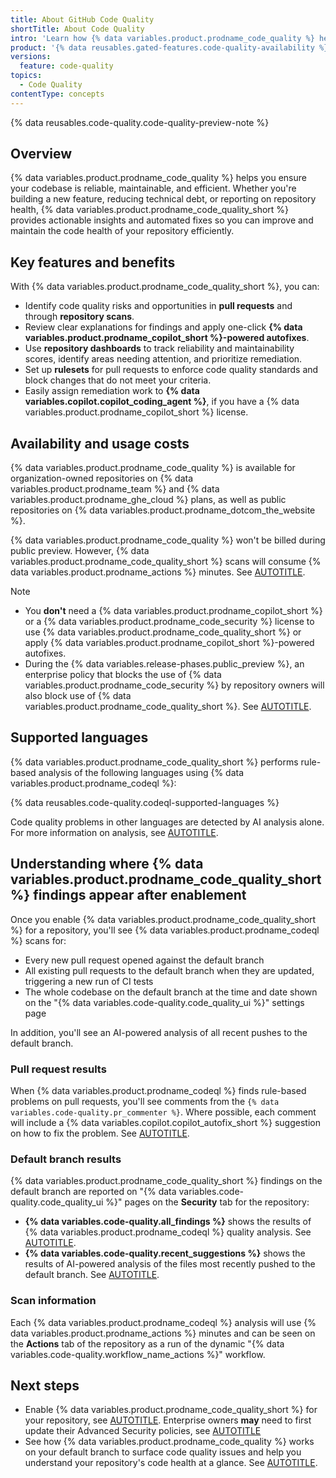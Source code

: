 ```yaml
---
title: About GitHub Code Quality
shortTitle: About Code Quality
intro: 'Learn how {% data variables.product.prodname_code_quality %} helps you catch and fix code health risks, maintain high standards, and track code quality within your {% data variables.product.github %} workflow.'
product: '{% data reusables.gated-features.code-quality-availability %}'
versions:
  feature: code-quality
topics:
  - Code Quality
contentType: concepts
---
```


{% data reusables.code-quality.code-quality-preview-note %}

## Overview

{% data variables.product.prodname_code_quality %} helps you ensure your codebase is reliable, maintainable, and efficient. Whether you're building a new feature, reducing technical debt, or reporting on repository health, {% data variables.product.prodname_code_quality_short %} provides actionable insights and automated fixes so you can improve and maintain the code health of your repository efficiently.

## Key features and benefits

With {% data variables.product.prodname_code_quality_short %}, you can:

* Identify code quality risks and opportunities in **pull requests** and through **repository scans**.
* Review clear explanations for findings and apply one-click **{% data variables.product.prodname_copilot_short %}-powered autofixes**.
* Use **repository dashboards** to track reliability and maintainability scores, identify areas needing attention, and prioritize remediation.
* Set up **rulesets** for pull requests to enforce code quality standards and block changes that do not meet your criteria.
* Easily assign remediation work to **{% data variables.copilot.copilot_coding_agent %}**, if you have a {% data variables.product.prodname_copilot_short %} license.

## Availability and usage costs

{% data variables.product.prodname_code_quality %} is available for organization-owned repositories on {% data variables.product.prodname_team %} and {% data variables.product.prodname_ghe_cloud %} plans, as well as public repositories on {% data variables.product.prodname_dotcom_the_website %}.

{% data variables.product.prodname_code_quality %} won't be billed during public preview. However, {% data variables.product.prodname_code_quality_short %} scans will consume {% data variables.product.prodname_actions %} minutes. See [AUTOTITLE](/billing/concepts/product-billing/github-code-quality).

> [!NOTE]
> * You **don't** need a {% data variables.product.prodname_copilot_short %} or a {% data variables.product.prodname_code_security %} license to use {% data variables.product.prodname_code_quality_short %} or apply {% data variables.product.prodname_copilot_short %}-powered autofixes.
> * During the {% data variables.release-phases.public_preview %}, an enterprise policy that blocks the use of {% data variables.product.prodname_code_security %} by repository owners will also block use of {% data variables.product.prodname_code_quality_short %}. See [AUTOTITLE](/code-security/code-quality/how-tos/allow-in-enterprise).

## Supported languages

{% data variables.product.prodname_code_quality_short %} performs rule-based analysis of the following languages using {% data variables.product.prodname_codeql %}:

{% data reusables.code-quality.codeql-supported-languages %}

Code quality problems in other languages are detected by AI analysis alone. For more information on analysis, see [AUTOTITLE](/code-security/code-quality/responsible-use/code-quality).

## Understanding where {% data variables.product.prodname_code_quality_short %} findings appear after enablement

Once you enable {% data variables.product.prodname_code_quality_short %} for a repository, you'll see {% data variables.product.prodname_codeql %} scans for:

* Every new pull request opened against the default branch
* All existing pull requests to the default branch when they are updated, triggering a new run of CI tests
* The whole codebase on the default branch at the time and date shown on the "{% data variables.code-quality.code_quality_ui %}" settings page

In addition, you'll see an AI-powered analysis of all recent pushes to the default branch.

### Pull request results

When {% data variables.product.prodname_codeql %} finds rule-based problems on pull requests, you'll see comments from the `{% data variables.code-quality.pr_commenter %}`. Where possible, each comment will include a {% data variables.copilot.copilot_autofix_short %} suggestion on how to fix the problem. See [AUTOTITLE](/code-security/code-quality/tutorials/fix-findings-in-prs).

### Default branch results

{% data variables.product.prodname_code_quality_short %} findings on the default branch are reported on "{% data variables.code-quality.code_quality_ui %}" pages on the **Security** tab for the repository:

* **{% data variables.code-quality.all_findings %}** shows the results of {% data variables.product.prodname_codeql %} quality analysis. See [AUTOTITLE](/code-security/code-quality/tutorials/improve-your-codebase).
* **{% data variables.code-quality.recent_suggestions %}** shows the results of AI-powered analysis of the files most recently pushed to the default branch. See [AUTOTITLE](/code-security/code-quality/tutorials/improve-recent-merges).

### Scan information

Each {% data variables.product.prodname_codeql %} analysis will use {% data variables.product.prodname_actions %} minutes and can be seen on the **Actions** tab of the repository as a run of the dynamic "{% data variables.code-quality.workflow_name_actions %}" workflow.

## Next steps

* Enable {% data variables.product.prodname_code_quality_short %} for your repository, see [AUTOTITLE](/code-security/code-quality/how-tos/enable-code-quality). Enterprise owners **may** need to first update their Advanced Security policies, see [AUTOTITLE](/code-security/code-quality/how-tos/allow-in-enterprise)
* See how {% data variables.product.prodname_code_quality %} works on your default branch to surface code quality issues and help you understand your repository's code health at a glance. See [AUTOTITLE](/code-security/code-quality/get-started/quickstart).
